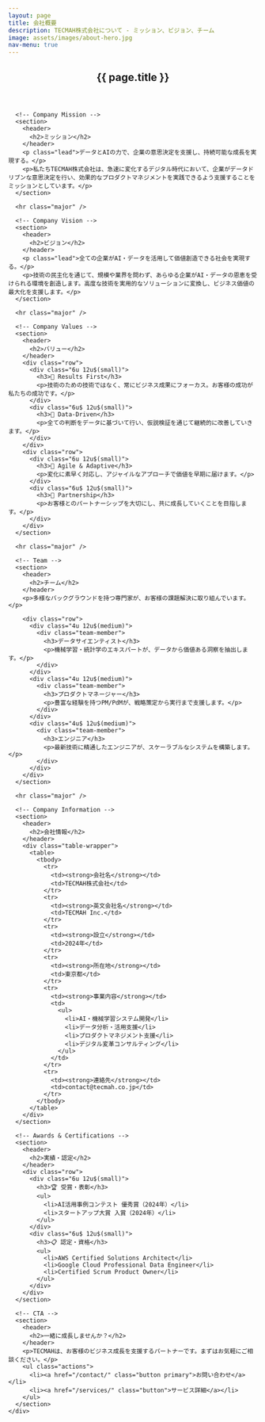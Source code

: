 ```yaml
---
layout: page
title: 会社概要
description: TECMAH株式会社について - ミッション、ビジョン、チーム
image: assets/images/about-hero.jpg
nav-menu: true
---
```


<div id="main" class="alt">
  <section id="one">
    <div class="inner">
      <header class="major">
        <h1>{{ page.title }}</h1>
      </header>

      <!-- Company Mission -->
      <section>
        <header>
          <h2>ミッション</h2>
        </header>
        <p class="lead">データとAIの力で、企業の意思決定を支援し、持続可能な成長を実現する。</p>
        <p>私たちTECMAH株式会社は、急速に変化するデジタル時代において、企業がデータドリブンな意思決定を行い、効果的なプロダクトマネジメントを実践できるよう支援することをミッションとしています。</p>
      </section>

      <hr class="major" />

      <!-- Company Vision -->
      <section>
        <header>
          <h2>ビジョン</h2>
        </header>
        <p class="lead">全ての企業がAI・データを活用して価値創造できる社会を実現する。</p>
        <p>技術の民主化を通じて、規模や業界を問わず、あらゆる企業がAI・データの恩恵を受けられる環境を創造します。高度な技術を実用的なソリューションに変換し、ビジネス価値の最大化を支援します。</p>
      </section>

      <hr class="major" />

      <!-- Company Values -->
      <section>
        <header>
          <h2>バリュー</h2>
        </header>
        <div class="row">
          <div class="6u 12u$(small)">
            <h3>🎯 Results First</h3>
            <p>技術のための技術ではなく、常にビジネス成果にフォーカス。お客様の成功が私たちの成功です。</p>
          </div>
          <div class="6u$ 12u$(small)">
            <h3>🔬 Data-Driven</h3>
            <p>全ての判断をデータに基づいて行い、仮説検証を通じて継続的に改善していきます。</p>
          </div>
        </div>
        <div class="row">
          <div class="6u 12u$(small)">
            <h3>🚀 Agile & Adaptive</h3>
            <p>変化に素早く対応し、アジャイルなアプローチで価値を早期に届けます。</p>
          </div>
          <div class="6u$ 12u$(small)">
            <h3>🤝 Partnership</h3>
            <p>お客様とのパートナーシップを大切にし、共に成長していくことを目指します。</p>
          </div>
        </div>
      </section>

      <hr class="major" />

      <!-- Team -->
      <section>
        <header>
          <h2>チーム</h2>
        </header>
        <p>多様なバックグラウンドを持つ専門家が、お客様の課題解決に取り組んでいます。</p>
        
        <div class="row">
          <div class="4u 12u$(medium)">
            <div class="team-member">
              <h3>データサイエンティスト</h3>
              <p>機械学習・統計学のエキスパートが、データから価値ある洞察を抽出します。</p>
            </div>
          </div>
          <div class="4u 12u$(medium)">
            <div class="team-member">
              <h3>プロダクトマネージャー</h3>
              <p>豊富な経験を持つPM/PdMが、戦略策定から実行まで支援します。</p>
            </div>
          </div>
          <div class="4u$ 12u$(medium)">
            <div class="team-member">
              <h3>エンジニア</h3>
              <p>最新技術に精通したエンジニアが、スケーラブルなシステムを構築します。</p>
            </div>
          </div>
        </div>
      </section>

      <hr class="major" />

      <!-- Company Information -->
      <section>
        <header>
          <h2>会社情報</h2>
        </header>
        <div class="table-wrapper">
          <table>
            <tbody>
              <tr>
                <td><strong>会社名</strong></td>
                <td>TECMAH株式会社</td>
              </tr>
              <tr>
                <td><strong>英文会社名</strong></td>
                <td>TECMAH Inc.</td>
              </tr>
              <tr>
                <td><strong>設立</strong></td>
                <td>2024年</td>
              </tr>
              <tr>
                <td><strong>所在地</strong></td>
                <td>東京都</td>
              </tr>
              <tr>
                <td><strong>事業内容</strong></td>
                <td>
                  <ul>
                    <li>AI・機械学習システム開発</li>
                    <li>データ分析・活用支援</li>
                    <li>プロダクトマネジメント支援</li>
                    <li>デジタル変革コンサルティング</li>
                  </ul>
                </td>
              </tr>
              <tr>
                <td><strong>連絡先</strong></td>
                <td>contact@tecmah.co.jp</td>
              </tr>
            </tbody>
          </table>
        </div>
      </section>

      <!-- Awards & Certifications -->
      <section>
        <header>
          <h2>実績・認定</h2>
        </header>
        <div class="row">
          <div class="6u 12u$(small)">
            <h3>🏆 受賞・表彰</h3>
            <ul>
              <li>AI活用事例コンテスト 優秀賞（2024年）</li>
              <li>スタートアップ大賞 入賞（2024年）</li>
            </ul>
          </div>
          <div class="6u$ 12u$(small)">
            <h3>📋 認定・資格</h3>
            <ul>
              <li>AWS Certified Solutions Architect</li>
              <li>Google Cloud Professional Data Engineer</li>
              <li>Certified Scrum Product Owner</li>
            </ul>
          </div>
        </div>
      </section>

      <!-- CTA -->
      <section>
        <header>
          <h2>一緒に成長しませんか？</h2>
        </header>
        <p>TECMAHは、お客様のビジネス成長を支援するパートナーです。まずはお気軽にご相談ください。</p>
        <ul class="actions">
          <li><a href="/contact/" class="button primary">お問い合わせ</a></li>
          <li><a href="/services/" class="button">サービス詳細</a></li>
        </ul>
      </section>
    </div>
  </section>
</div>